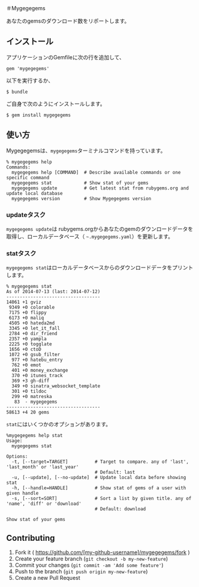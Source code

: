 ＃Mygegegems

<!--original
# Mygegegems
-->

あなたのgemsのダウンロード数をリポートします。

<!--original
Report download numbers of you gems.
-->

## インストール

<!--original
## Installation
-->

アプリケーションのGemfileに次の行を追加して、

<!--original
Add this line to your application's Gemfile:
-->

    gem 'mygegegems'


<!--original
    gem 'mygegegems'
-->

以下を実行するか、

<!--original
And then execute:
-->

    $ bundle


<!--original
    $ bundle
-->

ご自身で次のようにインストールします。

<!--original
Or install it yourself as:
-->

    $ gem install mygegegems


<!--original
    $ gem install mygegegems
-->

## 使い方

<!--original
## Usage
-->

Mygegegemsは、`mygegegems`ターミナルコマンドを持っています。

<!--original
Mygegegems has `mygegegems` terminal command.
-->

    % mygegegems help
    Commands:
      mygegegems help [COMMAND]  # Describe available commands or one specific command
      mygegegems stat            # Show stat of your gems
      mygegegems update          # Get latest stat from rubygems.org and update local database
      mygegegems version         # Show Mygegegems version


<!--original
    % mygegegems help
    Commands:
      mygegegems help [COMMAND]  # Describe available commands or one specific command
      mygegegems stat            # Show stat of your gems
      mygegegems update          # Get latest stat from rubygems.org and update local database
      mygegegems version         # Show Mygegegems version
-->

### updateタスク

<!--original
### update task
-->

`mygegegems update`は rubygems.orgからあなたのgemのダウンロードデータを取得し、ローカルデータベース（ `~.mygegegems.yaml`）を更新します。

<!--original
`mygegegems update` gets download data of your gems from rubygems.org and update local database(`~/.mygegegems.yaml`).
-->

### statタスク

<!--original
### stat task
-->

`mygegegems stat`はローカルデータベースからのダウンロードデータをプリントします。

<!--original
`mygegegems stat` prints download data from the local database:
-->

    % mygegegems stat
    As of 2014-07-13 (last: 2014-07-12)
    -----------------------------------
    14061 +1 gviz
     9349 +0 colorable
     7175 +0 flippy
     6173 +0 maliq
     4505 +0 hateda2md
     3345 +0 let_it_fall
     2784 +0 dir_friend
     2357 +0 yampla
     2225 +0 togglate
     1656 +0 ctoD
     1072 +0 gsub_filter
      977 +0 hatebu_entry
      762 +0 emot
      401 +0 money_exchange
      370 +0 itunes_track
      369 +3 gh-diff
      349 +0 sinatra_websocket_template
      301 +0 tildoc
      299 +0 matreska
       83  - mygegegems
    -----------------------------------
    58613 +4 20 gems


<!--original
    % mygegegems stat
    As of 2014-07-13 (last: 2014-07-12)
    -----------------------------------
    14061 +1 gviz
     9349 +0 colorable
     7175 +0 flippy
     6173 +0 maliq
     4505 +0 hateda2md
     3345 +0 let_it_fall
     2784 +0 dir_friend
     2357 +0 yampla
     2225 +0 togglate
     1656 +0 ctoD
     1072 +0 gsub_filter
      977 +0 hatebu_entry
      762 +0 emot
      401 +0 money_exchange
      370 +0 itunes_track
      369 +3 gh-diff
      349 +0 sinatra_websocket_template
      301 +0 tildoc
      299 +0 matreska
       83  - mygegegems
    -----------------------------------
    58613 +4 20 gems
-->

`stat`にはいくつかのオプションがあります。

<!--original
`stat` has some options:
-->

    %mygegegems help stat
    Usage:
      mygegegems stat
    
    Options:
      -t, [--target=TARGET]          # Target to compare. any of 'last', 'last_month' or 'last_year'
                                     # Default: last
      -u, [--update], [--no-update]  # Update local data before showing stat
      -h, [--handle=HANDLE]          # Show stat of gems of a user with given handle
      -s, [--sort=SORT]              # Sort a list by given title. any of 'name', 'diff' or 'download'
                                     # Default: download
    
    Show stat of your gems



<!--original
    %mygegegems help stat
    Usage:
      mygegegems stat
    
    Options:
      -t, [--target=TARGET]          # Target to compare. any of 'last', 'last_month' or 'last_year'
                                     # Default: last
      -u, [--update], [--no-update]  # Update local data before showing stat
      -h, [--handle=HANDLE]          # Show stat of gems of a user with given handle
      -s, [--sort=SORT]              # Sort a list by given title. any of 'name', 'diff' or 'download'
                                     # Default: download
    
    Show stat of your gems

-->

## Contributing

<!--original
## Contributing
-->

1. Fork it ( https://github.com/[my-github-username]/mygegegems/fork )
2. Create your feature branch (`git checkout -b my-new-feature`)
3. Commit your changes (`git commit -am 'Add some feature'`)
4. Push to the branch (`git push origin my-new-feature`)
5. Create a new Pull Request

<!--original
1. Fork it ( https://github.com/[my-github-username]/mygegegems/fork )
2. Create your feature branch (`git checkout -b my-new-feature`)
3. Commit your changes (`git commit -am 'Add some feature'`)
4. Push to the branch (`git push origin my-new-feature`)
5. Create a new Pull Request
-->

